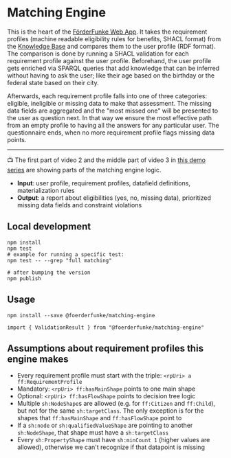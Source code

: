 # Matching Engine

This is the heart of the [FörderFunke Web App](https://github.com/Citizen-Knowledge-Graph/foerderfunke-react-app). It takes the requirement profiles (machine readable eligibility rules for benefits, SHACL format) from the [Knowledge Base](https://github.com/Citizen-Knowledge-Graph/knowledge-base) and compares them to the user profile (RDF format). The comparison is done by running a SHACL validation for each requirement profile against the user profile. Beforehand, the user profile gets enriched via SPARQL queries that add knowledge that can be inferred without having to ask the user; like their age based on the birthday or the federal state based on their city.  

Afterwards, each requirement profile falls into one of three categories: eligible, ineligible or missing data to make that assessment. The missing data fields are aggregated and the "most missed one" will be presented to the user as question next. In that way we ensure the most effective path from an empty profile to having all the answers for any particular user. The questionnaire ends, when no more requirement profile flags missing data points.

---

:tv: The first part of video 2 and the middle part of video 3 in [this demo series](https://youtube.com/playlist?list=PLqnwgqv0hgr5XX7cui8KeycLc5nL1Ixk9) are showing parts of the matching engine logic.

- **Input**: user profile, requirement profiles, datafield definitions, materialization rules
- **Output**: a report about eligibilities (yes, no, missing data), prioritized missing data fields and constraint violations


## Local development

```shell
npm install
npm test
# example for running a specific test:
npm test -- --grep "full matching"

# after bumping the version
npm publish
```

## Usage

```shell
npm install --save @foerderfunke/matching-engine

import { ValidationResult } from "@foerderfunke/matching-engine"
```

## Assumptions about requirement profiles this engine makes

- Every requirement profile must start with the triple: `<rpUri> a ff:RequirementProfile`
- Mandatory: `<rpUri> ff:hasMainShape` points to one main shape
- Optional: `<rpUri> ff:hasFlowShape` points to decision tree logic
- Multiple `sh:NodeShape`s are allowed (e.g. for `ff:Citizen` and `ff:Child`), but not for the same `sh:targetClass`. The only exception is for the shapes that `ff:hasMainShape` and `ff:hasFlowShape` point to
- If a `sh:node` or `sh:qualifiedValueShape` are pointing to another `sh:NodeShape`, that shape must have a `sh:targetClass`
- Every `sh:PropertyShape` must have `sh:minCount 1` (higher values are allowed), otherwise we can't recognize if that datapoint is missing
